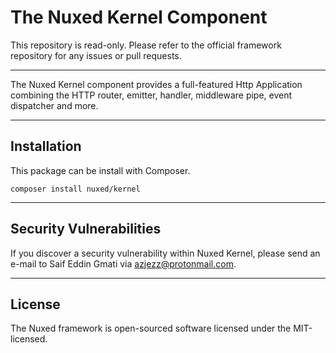 # The Nuxed Kernel Component

This repository is read-only. Please refer to the official framework repository for any issues or pull requests.

---

The Nuxed Kernel component provides a full-featured Http Application combining the HTTP router, emitter, handler, middleware pipe, event dispatcher and more.

---

## Installation

This package can be install with Composer.

```console
composer install nuxed/kernel
```

---

## Security Vulnerabilities

If you discover a security vulnerability within Nuxed Kernel, please send an e-mail to Saif Eddin Gmati via azjezz@protonmail.com.

---

## License

The Nuxed framework is open-sourced software licensed under the MIT-licensed.